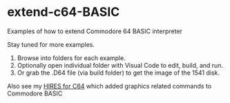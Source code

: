 # extend-c64-BASIC
Examples of how to extend Commodore 64 BASIC interpreter

Stay tuned for more examples.

1. Browse into folders for each example. 
2. Optionally open individual folder with Visual Code to edit, build, and run.
3. Or grab the .D64 file (via build folder) to get the image of the 1541 disk.

Also see my [HIRES for C64](https://github.com/davervw/hires-c64) which added graphics related commands to Commodore BASIC

